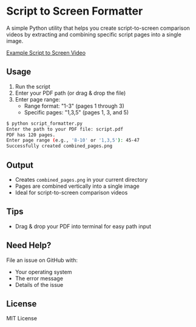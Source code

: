 # Script to Screen Formatter

A simple Python utility that helps you create script-to-screen comparison videos by extracting and combining specific script pages into a single image.

[Example Script to Screen Video](https://www.instagram.com/reel/DCRl_SnuhM3/?utm_source=ig_web_copy_link&igsh=MzRlODBiNWFlZA==)

## Usage

1. Run the script
2. Enter your PDF path (or drag & drop the file)
3. Enter page range:
   - Range format: "1-3" (pages 1 through 3)
   - Specific pages: "1,3,5" (pages 1, 3, and 5)

```bash
$ python script_formatter.py
Enter the path to your PDF file: script.pdf
PDF has 120 pages.
Enter page range (e.g., '8-10' or '1,3,5'): 45-47
Successfully created combined_pages.png
```

## Output

- Creates `combined_pages.png` in your current directory
- Pages are combined vertically into a single image
- Ideal for script-to-screen comparison videos

## Tips

- Drag & drop your PDF into terminal for easy path input

## Need Help?

File an issue on GitHub with:

- Your operating system
- The error message
- Details of the issue

## License

MIT License
